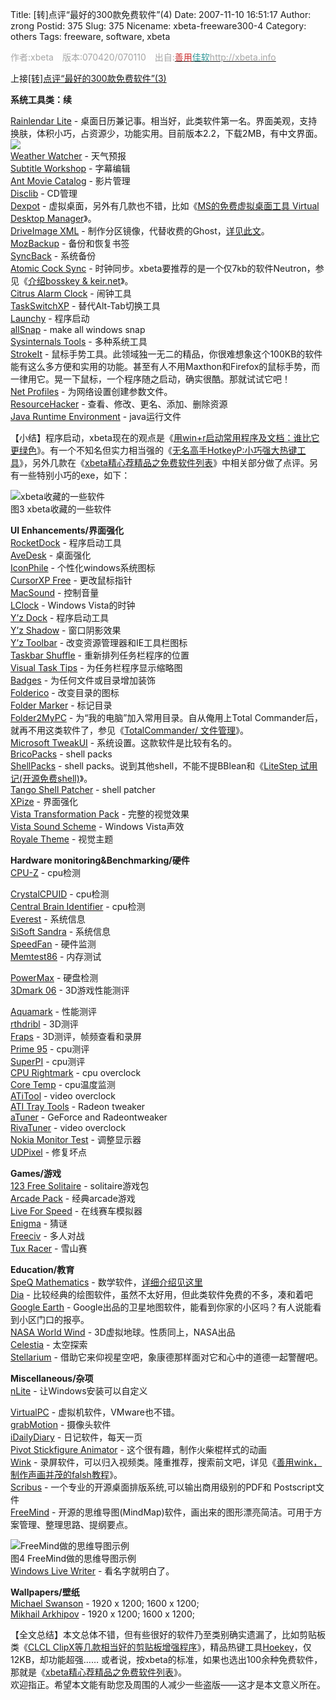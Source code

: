 Title: [转]点评“最好的300款免费软件”(4)
Date: 2007-11-10 16:51:17
Author: zrong
Postid: 375
Slug: 375
Nicename: xbeta-freeware300-4
Category: others
Tags: freeware, software, xbeta

<font color="#a6a6a6">作者:xbeta　版本:070420/070110　出自:</font>[<font color="#cc3333">善用</font><font color="#339999">佳软</font><font color="#a6a6a6">http://xbeta.info</font>](http://xbeta.info/)

上接[[转]](http://www.zengrong.net/?p=374)[点评“最好的300款免费软件”(3)](http://www.zengrong.net/?p=374)

**系统工具类：续**

[Rainlendar Lite](http://www.rainlendar.net/cms/index.php) -
桌面日历兼记事。相当好，此类软件第一名。界面美观，支持换肤，体积小巧，占资源少，功能实用。目前版本2.2，下载2MB，有中文界面。  
![](http://www.rainlendar.net/cms/images/stories/image-calendar.png)  
[Weather Watcher](http://www.singerscreations.com/) - 天气预报  
[Subtitle Workshop](http://www.urusoft.net/home.php?lang=1) - 字幕编辑  
[Ant Movie Catalog](http://www.antp.be/software/moviecatalog/) -
影片管理  
[Disclib](http://www.lyrasoftware.com/) - CD管理  
[Dexpot](http://www.dexpot.de/) -
虚拟桌面，另外有几款也不错，比如《[MS的免费虚拟桌面工具 Virtual Desktop
Manager](http://blog.sina.com.cn/u/46dac66f0100050g)》。  
[DriveImage XML](http://www.runtime.org/) -
制作分区镜像，代替收费的Ghost，[详见此文](http://blog.sina.com.cn/u/46dac66f0100081c)。  
[MozBackup](http://mozbackup.jasnapaka.com/) - 备份和恢复书签  
[SyncBack](http://www.2brightsparks.com/syncback/) - 系统备份  
[Atomic Cock Sync](http://www.worldtimeserver.com/atomic-clock/) -
时钟同步。xbeta要推荐的是一个仅7kb的软件Neutron，参见《[介绍bosskey &
keir.net](http://blog.sina.com.cn/u/46dac66f0100008t)》。  
[Citrus Alarm Clock](http://www.ornj.net/citrus/) - 闹钟工具  
[TaskSwitchXP](http://www.ntwind.com/software/taskswitchxp.html?) -
替代Alt-Tab切换工具  
[Launchy](http://www.launchy.net/) - 程序启动  
[allSnap](http://ca.geocities.com/ivanheckman@rogers.com/) - make all
windows snap  
[Sysinternals
Tools](http://www.microsoft.com/technet/sysinternals/default.mspx) -
多种系统工具  
[StrokeIt](http://www.tcbmi.com/strokeit/) -
鼠标手势工具。此领域独一无二的精品，你很难想象这个100KB的软件能有这么多方便和实用的功能。甚至有人不用Maxthon和Firefox的鼠标手势，而一律用它。晃一下鼠标，一个程序随之启动，确实很酷。那就试试它吧！  
[Net Profiles](http://netprofiles.danielmilner.com/) -
为网络设置创建参数文件。  
[ResourceHacker](http://www.angusj.com/resourcehacker/) -
查看、修改、更名、添加、删除资源  
[Java Runtime Environment](http://www.sun.com/) - java运行文件

<!--more-->

【小结】程序启动，xbeta现在的观点是《[用win+r启动常用程序及文档：谁比它更绿色](http://blog.sina.com.cn/u/46dac66f010004b6)》。有一个不知名但实力相当强的《[无名高手HotkeyP:小巧强大热键工具](http://blog.sina.com.cn/u/46dac66f010005mj)》，另外几款在《[xbeta精心荐精品之免费软件列表](http://blog.sina.com.cn/u/46dac66f0100003u)》中相关部分做了点评。另有一些特别小巧的exe，如下：  

![xbeta收藏的一些软件](http://img2.pconline.com.cn/pconline/0701/23/948558_3.jpg)  
图3 xbeta收藏的一些软件

**UI Enhancements/界面强化**  
[RocketDock](http://www.punksoftware.com/rocketdock) - 程序启动工具  
[AveDesk](http://www.avedesk.org/) - 桌面强化  
[IconPhile](http://www.virtualplastic.net/scrow/iphile.html) -
个性化windows系统图标  
[CursorXP Free](http://www.stardock.com/products/cursorxp/) -
更改鼠标指针  
[MacSound](http://landvermesser.tripod.com/MacSound.html) - 控制音量  
[LClock](http://www.neowin.net/forum/index.php?showtopic=157465) -
Windows Vista的时钟  
[Y’z Dock](http://www.majorgeeks.com/download.php?det=2790) -
程序启动工具  
[Y’z
Shadow](http://www.winmatrix.com/forums/index.php?showtopic=1161) -
窗口阴影效果  
[Y’z
Toolbar](http://www.winmatrix.com/forums/index.php?showtopic=1161) -
改变资源管理器和IE工具栏图标  
[Taskbar
Shuffle](http://www.freewebs.com/nerdcave/taskbarshuffle.htm) -
重新排列任务栏程序的位置  
[Visual Task Tips](http://www.visualtasktips.com/) -
为任务栏程序显示缩略图  
[Badges](http://eng.softq.org/badges.htm) - 为任何文件或目录增加装饰  
[Folderico](http://eng.softq.org/folderico) - 改变目录的图标  
[Folder Marker](http://www.foldermarker.com/) - 标记目录  
[Folder2MyPC](http://eng.softq.org/Folder2mypc) -
为“我的电脑”加入常用目录。自从俺用上Total
Commander后，就再不用这类软件了，参见《[TotalCommander/
文件管理](http://blog.sina.com.cn/u/1188742767#sort_2)》。  
[Microsoft
TweakUI](http://www.microsoft.com/windowsxp/downloads/powertoys/xppowertoys.mspx) -
系统设置。这款软件是比较有名的。  
[BricoPacks](http://www.crystalxp.net/bricopack/) - shell packs  
[ShellPacks](http://www.trucsenvrac.com/home/shellpacks.html) - shell
packs。说到其他shell，不能不提BBlean和《[LiteStep
试用记(开源免费shell)](http://blog.sina.com.cn/u/46dac66f01000512)》。  
[Tango Shell Patcher](http://www.deviantart.com/deviation/27940418/) -
shell patcher  
[XPize](http://xpero.msfn.org/) - 界面强化  
[Vista Transformation
Pack](http://www.softpedia.com/get/System/OS-Enhancements/Vista-Transformation-Pack.shtml) -
完整的视觉效果  
[Vista Sound
Scheme](http://www.msfn.org/board/index.php?showtopic=71604) - Windows
Vista声效  
[Royale
Theme](http://www.softpedia.com/get/Desktop-Enhancements/Themes/Royale-Theme-for-WinXP.shtml) -
视觉主题

**Hardware monitoring&Benchmarking/硬件**  
[CPU-Z](http://www.cpuid.com/cpuz.php) - cpu检测  

[CrystalCPUID](http://crystalmark.info/software/CrystalCPUID/index-e.html) -
cpu检测  
[Central Brain Identifier](http://cbid.amdclub.ru/) - cpu检测  
[Everest](http://www.lavalys.com/) - 系统信息  
[SiSoft
Sandra](http://www.sisoftware.co.uk/index.html?dir=&location=home&langx=en&a=) -
系统信息  
[SpeedFan](http://www.almico.com/speedfan.php) - 硬件监测  
[Memtest86](http://www.memtest86.com/) - 内存测试  

[PowerMax](http://www.maxtor.com/portal/site/Maxtor/menuitem.3c67e325e0a6b1f6294198b091346068/?channelpath=%2Fen_us%2FSupport%2FSoftware%20Downloads%2FAll%20Downloads&downloadID=22) -
硬盘检测  
[3Dmark 06](http://www.futuremark.com/products/3dmark06/) -
3D游戏性能测评  

[Aquamark](http://www.softpedia.com/get/System/Benchmarks/AquaMark.shtml) -
性能测评  
[rthdribl](http://www.daionet.gr.jp/%7Emasa/rthdribl/) - 3D测评  
[Fraps](http://www.beepa.com/) - 3D测评，帧频查看和录屏  
[Prime 95](http://www.mersenne.org/freesoft.htm) - cpu测评  
[SuperPI](http://files.extremeoverclocking.com/file.php?f=36) -
cpu测评  
[CPU Rightmark](http://cpu.rightmark.org/download.shtml) - cpu
overclock  
[Core Temp](http://www.thecoolest.zerobrains.com/CoreTemp/) -
cpu温度监测  
[ATiTool](http://www.techpowerup.com/downloads/8) - video overclock  
[ATI Tray Tools](http://www.guru3d.com/article/atitraytools/189/) -
Radeon tweaker  
[aTuner](http://www.3dcenter.org/atuner/) - GeForce and Radeontweaker  
[RivaTuner](http://www.guru3d.com/index.php?page=rivatuner) - video
overclock  
[Nokia Monitor
Test](http://www.construnet.hu/nokia/Monitors/TEST/monitor_test.html) -
调整显示器  
[UDPixel](http://udpix.free.fr/) - 修复坏点

**Games/游戏**  
[123 Free Solitaire](http://www.123freesolitaire.com/) -
solitaire游戏包  
[Arcade Pack](http://www.neowin.net/forum/index.php?showtopic=471360) -
经典arcade游戏  
[Live For Speed](http://www.liveforspeed.net/) - 在线赛车模拟器  
[Enigma](http://www.nongnu.org/enigma/) - 猜谜  
[Freeciv](http://www.freeciv.org/index.php/Freeciv) - 多人对战  
[Tux Racer](http://tuxracer.sourceforge.net/) - 雪山赛

**Education/教育**  
[SpeQ Mathematics](http://www.speqmath.com/) -
数学软件，[详细介绍见这里](http://blog.sina.com.cn/u/46dac66f010008zf)  
[Dia](http://www.gnome.org/projects/dia/) -
比较经典的绘图软件，虽然不太好用，但此类软件免费的不多，凑和着吧  
[Google Earth](http://earth.google.com/) -
Google出品的卫星地图软件，能看到你家的小区吗？有人说能看到小区门口的报亭。  
[NASA World Wind](http://sourceforge.net/projects/nasa-exp/) -
3D虚拟地球。性质同上，NASA出品  
[Celestia](http://www.shatters.net/celestia/) - 太空探索  
[Stellarium](http://www.stellarium.org/) -
借助它来仰视星空吧，象康德那样面对它和心中的道德一起警醒吧。

**Miscellaneous/杂项**  
[nLite](http://www.nliteos.com/) - 让Windows安装可以自定义  

[VirtualPC](http://www.microsoft.com/downloads/details.aspx?familyid=6d58729d-dfa8-40bf-afaf-20bcb7f01cd1&displaylang=en) -
虚拟机软件，VMware也不错。  
[grabMotion](http://www.grabmotion.com/) - 摄像头软件  
[iDailyDiary](http://www.splinterware.com/) - 日记软件，每天一页  
[Pivot Stickfigure
Animator](http://www.gold-software.com/PivotStickfigureAnimator-review5412.htm) -
这个很有趣，制作火柴棍样式的动画  
[Wink](http://www.debugmode.com/wink/) -
录屏软件，可以归入视频类。隆重推荐，搜索前文吧，详见《[善用wink，制作声画并茂的falsh教程](http://blog.sina.com.cn/u/46dac66f0100008g)》。  
[Scribus](http://www.scribus.net/) -
一个专业的开源桌面排版系统,可以输出商用级别的PDF和 Postscript文件  
[FreeMind](http://freemind.sourceforge.net/wiki/index.php/Main_Page) -
开源的思维导图(MindMap)软件，画出来的图形漂亮简洁。可用于方案管理、整理思路、提纲要点。  

![FreeMind做的思维导图示例](http://img2.pconline.com.cn/pconline/0701/23/948558_4.jpg)  
图4 FreeMind做的思维导图示例  
[Windows Live
Writer](http://windowslivewriter.spaces.live.com/blog/cns%21D85741BB5E0BE8AA%21174.entry) -
看名字就明白了。

**Wallpapers/壁纸**  
[Michael
Swanson](http://blogs.msdn.com/mswanson/articles/wallpaper....) - 1920 x
1200; 1600 x 1200;  
[Mikhail Arkhipov](http://www.arkhipov.com/Wallpaper/Wallpaper.aspx) -
1920 x 1200; 1600 x 1200;

【全文总结】本文总体不错，但有些很好的软件乃至类别确实遗漏了，比如剪贴板类《[CLCL
ClipX等几款相当好的剪贴板增强程序](http://blog.sina.com.cn/u/46dac66f010000c1)》，精品热键工具[Hoekey](http://www.bcheck.net/apps/)，仅12KB，却功能超强……
或者说，按xbeta的标准，如果也选出100余种免费软件，那就是《[xbeta精心荐精品之免费软件列表](http://blog.sina.com.cn/u/46dac66f0100003u)》。  
欢迎指正。希望本文能有助您及周围的人减少一些盗版——这才是本文意义所在。

